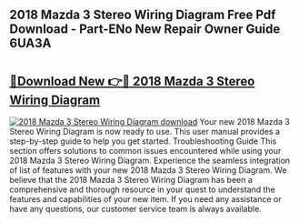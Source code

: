 ## 2018 Mazda 3 Stereo Wiring Diagram Free Pdf Download - Part-ENo New Repair Owner Guide 6UA3A

# <h2><a href="http://dfsy0m.blite.top/?on=2018+Mazda+3+Stereo+Wiring+Diagram">🔗Download New 👉🔴 2018 Mazda 3 Stereo Wiring Diagram</a></h2>

[![2018 Mazda 3 Stereo Wiring Diagram download](https://i.imgur.com/lujVjoI.png)](http://dfsy0m.blite.top/?on=2018+Mazda+3+Stereo+Wiring+Diagram)
Your new 2018 Mazda 3 Stereo Wiring Diagram is now ready to use. This user manual provides a step-by-step guide to help you get started. Troubleshooting Guide This section offers solutions to common issues encountered while using your 2018 Mazda 3 Stereo Wiring Diagram. Experience the seamless integration of list of features with your new 2018 Mazda 3 Stereo Wiring Diagram. We believe that the 2018 Mazda 3 Stereo Wiring Diagram has been a comprehensive and thorough resource in your quest to understand the features and capabilities of your new item. If you need any assistance or have any questions, our customer service team is always available.
